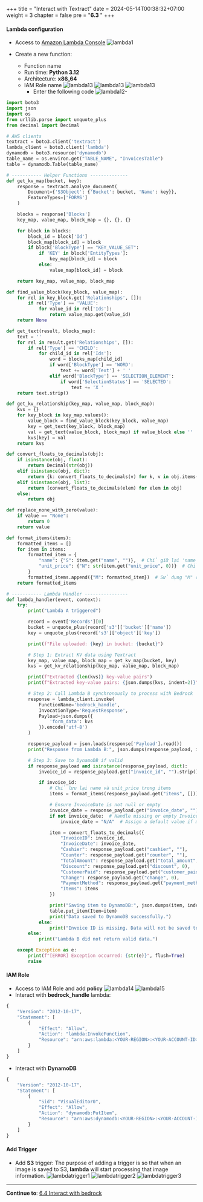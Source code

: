 +++
title = "Interact with Textract"
date = 2024-05-14T00:38:32+07:00
weight = 3
chapter = false
pre = "<b>6.3 </b>"
+++

#### Lambda configuration

- Access to [Amazon Lambda Console](https://ap-southeast-1.console.aws.amazon.com/lambda/home?region=ap-southeast-1#/functions)
  ![lambda1](/images/6/lambda1.png?width=90pc)

- Create a new function:
  - Function name
  - Run time: **Python 3.12**
  - Architecture: **x86_64**
  - IAM Role name
    ![lambda13](/images/6/lambda13-.png?width=90pc)
    ![lambda13](/images/6/lambda13--.png?width=90pc)
    ![lambda13](/images/6/lambda13.png?width=90pc)
    - Enter the following code
    ![lambda12-](/images/6/lambda12-.png?width=90pc)

```python
import boto3
import json
import os
from urllib.parse import unquote_plus
from decimal import Decimal

# AWS clients
textract = boto3.client('textract')
lambda_client = boto3.client('lambda')
dynamodb = boto3.resource('dynamodb')
table_name = os.environ.get("TABLE_NAME", "InvoicesTable")
table = dynamodb.Table(table_name)

# ----------- Helper Functions --------------
def get_kv_map(bucket, key):
    response = textract.analyze_document(
        Document={'S3Object': {'Bucket': bucket, 'Name': key}},
        FeatureTypes=['FORMS']
    )

    blocks = response['Blocks']
    key_map, value_map, block_map = {}, {}, {}

    for block in blocks:
        block_id = block['Id']
        block_map[block_id] = block
        if block['BlockType'] == "KEY_VALUE_SET":
            if 'KEY' in block['EntityTypes']:
                key_map[block_id] = block
            else:
                value_map[block_id] = block

    return key_map, value_map, block_map

def find_value_block(key_block, value_map):
    for rel in key_block.get('Relationships', []):
        if rel['Type'] == 'VALUE':
            for value_id in rel['Ids']:
                return value_map.get(value_id)
    return None

def get_text(result, blocks_map):
    text = ''
    for rel in result.get('Relationships', []):
        if rel['Type'] == 'CHILD':
            for child_id in rel['Ids']:
                word = blocks_map[child_id]
                if word['BlockType'] == 'WORD':
                    text += word['Text'] + ' '
                elif word['BlockType'] == 'SELECTION_ELEMENT':
                    if word['SelectionStatus'] == 'SELECTED':
                        text += 'X '
    return text.strip()

def get_kv_relationship(key_map, value_map, block_map):
    kvs = {}
    for key_block in key_map.values():
        value_block = find_value_block(key_block, value_map)
        key = get_text(key_block, block_map)
        val = get_text(value_block, block_map) if value_block else ''
        kvs[key] = val
    return kvs

def convert_floats_to_decimals(obj):
    if isinstance(obj, float):
        return Decimal(str(obj))
    elif isinstance(obj, dict):
        return {k: convert_floats_to_decimals(v) for k, v in obj.items()}
    elif isinstance(obj, list):
        return [convert_floats_to_decimals(elem) for elem in obj]
    else:
        return obj

def replace_none_with_zero(value):
    if value == "None":
        return 0
    return value

def format_items(items):
    formatted_items = []
    for item in items:
        formatted_item = {
            "name": {"S": item.get("name", "")},  # Chỉ giữ lại 'name'
            "unit_price": {"N": str(item.get("unit_price", 0))}  # Chỉ giữ lại 'unit_price'
        }
        formatted_items.append({"M": formatted_item})  # Sử dụng "M" cho mỗi item
    return formatted_items

# ----------- Lambda Handler ----------------
def lambda_handler(event, context):
    try:
        print("Lambda A triggered")

        record = event['Records'][0]
        bucket = unquote_plus(record['s3']['bucket']['name'])
        key = unquote_plus(record['s3']['object']['key'])

        print(f"File uploaded: {key} in bucket: {bucket}")

        # Step 1: Extract KV data using Textract
        key_map, value_map, block_map = get_kv_map(bucket, key)
        kvs = get_kv_relationship(key_map, value_map, block_map)

        print(f"Extracted {len(kvs)} key-value pairs")
        print(f"Extracted key-value pairs: {json.dumps(kvs, indent=2)}")

        # Step 2: Call Lambda B synchronously to process with Bedrock
        response = lambda_client.invoke(
            FunctionName='bedrock_handle',
            InvocationType='RequestResponse',
            Payload=json.dumps({
                'form_data': kvs
            }).encode('utf-8')
        )

        response_payload = json.loads(response['Payload'].read())
        print("Response from Lambda B:", json.dumps(response_payload, indent=2))

        # Step 3: Save to DynamoDB if valid
        if response_payload and isinstance(response_payload, dict):
            invoice_id = response_payload.get("invoice_id", "").strip()

            if invoice_id:
                # Chỉ lưu lại name và unit_price trong items
                items = format_items(response_payload.get("items", []))

                # Ensure InvoiceDate is not null or empty
                invoice_date = response_payload.get("invoice_date", "")
                if not invoice_date:  # Handle missing or empty InvoiceDate
                    invoice_date = "N/A"  # Assign a default value if missing

                item = convert_floats_to_decimals({
                    "InvoiceID": invoice_id,
                    "InvoiceDate": invoice_date,
                    "Cashier": response_payload.get("cashier", ""),
                    "Counter": response_payload.get("counter", ""),
                    "TotalAmount": response_payload.get("total_amount", 0),
                    "Discount": response_payload.get("discount", 0),
                    "CustomerPaid": response_payload.get("customer_paid", 0),
                    "Change": response_payload.get("change", 0),
                    "PaymentMethod": response_payload.get("payment_method", "Tiền mặt"),
                    "Items": items
                })

                print("Saving item to DynamoDB:", json.dumps(item, indent=2, default=str))
                table.put_item(Item=item)
                print("Data saved to DynamoDB successfully.")
            else:
                print("Invoice ID is missing. Data will not be saved to DynamoDB.")
        else:
            print("Lambda B did not return valid data.")

    except Exception as e:
        print(f"[ERROR] Exception occurred: {str(e)}", flush=True)
        raise
```

#### IAM Role
- Access to IAM Role and add **policy**
    ![lambda14](/images/6/lambda14.png?width=90pc)
    ![lambda15](/images/6/lambda15.png?width=90pc)
- Interact with **bedrock_handle** lambda:
```js
{
    "Version": "2012-10-17",
    "Statement": [
        {
            "Effect": "Allow",
            "Action": "lambda:InvokeFunction",
            "Resource": "arn:aws:lambda:<YOUR-REGION>:<YOUR-ACCOUNT-ID>:function:bedrock_handle"
        }
    ]
}
```

- Interact with **DynamoDB**
```js
{
    "Version": "2012-10-17",
    "Statement": [
        {
            "Sid": "VisualEditor0",
            "Effect": "Allow",
            "Action": "dynamodb:PutItem",
            "Resource": "arn:aws:dynamodb:<YOUR-REGION>:<YOUR-ACCOUNT-ID>:table/<YOUR-TABLE-NAME>"
        }
    ]
}
```

#### Add Trigger
- Add **S3** trigger: The purpose of adding a trigger is so that when an image is saved to S3, **lambda** will start processing that image information.
   ![lambdatrigger1](/images/6/lambdatrigger1.png?width=90pc)
   ![lambdatrigger2](/images/6/lambdatrigger2.png?width=90pc)
   ![lambdatrigger3](/images/6/lambdatrigger3.png?width=90pc)

---

**Continue to**:
[6.4 Interact with bedrock](../6.4-withBedrock/)

